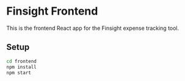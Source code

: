 # Finsight Frontend

This is the frontend React app for the Finsight expense tracking tool.

## Setup

```bash
cd frontend
npm install
npm start
```